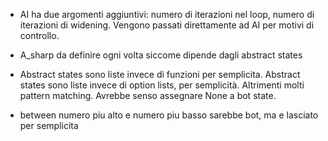 

- AI ha due argomenti aggiuntivi: numero di iterazioni nel loop, numero di iterazioni di widening. Vengono passati direttamente ad AI per motivi di controllo.

- A_sharp da definire ogni volta siccome dipende dagli abstract states

- Abstract states sono liste invece di funzioni per semplicita. Abstract states sono liste invece di option lists, per semplicità. Altrimenti molti pattern matching. Avrebbe senso assegnare None a bot state.

- between numero piu alto e numero piu basso sarebbe bot, ma e lasciato per semplicita
